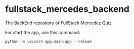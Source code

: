 # fullstack_mercedes_backend
The BackEnd repository of FullStack Mercedez Quiz 

For start the app, use this command:
```
python -m uvicorn app.main:app --reload
```
